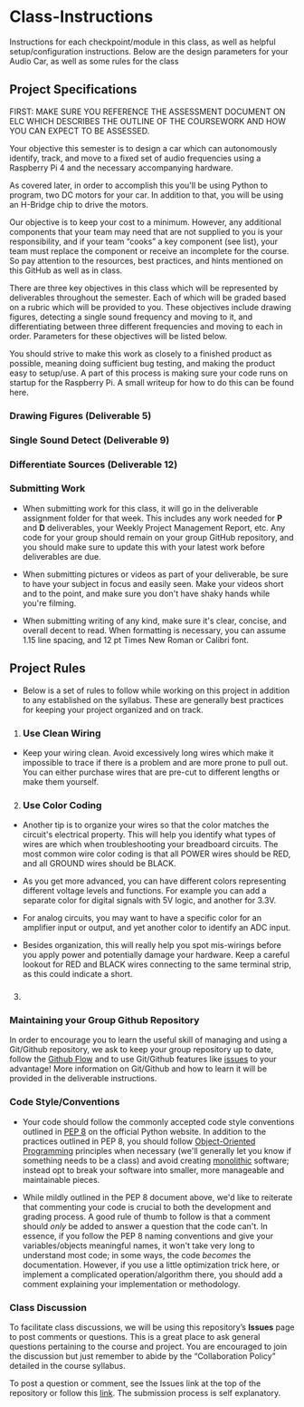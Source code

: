 # Class-Instructions
Instructions for each checkpoint/module in this class, as well as helpful setup/configuration instructions. Below are the design parameters for your Audio Car, as well as some rules for the class


## Project Specifications
FIRST: MAKE SURE YOU REFERENCE THE ASSESSMENT DOCUMENT ON ELC WHICH DESCRIBES THE OUTLINE OF THE COURSEWORK AND HOW YOU CAN EXPECT TO BE ASSESSED.

Your objective this semester is to design a car which can autonomously identify, track, and move to a fixed set of audio frequencies using a Raspberry Pi 4 and the necessary accompanying hardware.



As covered later, in order to accomplish this you'll be using Python to program, two DC motors for your car. In addition to that, you will be using an H-Bridge chip to drive the motors.

Our objective is to keep your cost to a minimum. However, any additional components that  your team may need that are not supplied to you is your responsibility, and if your team “cooks” a key component (see list), your team must replace the component or receive an incomplete for the course. So pay attention to the resources, best practices, and hints mentioned on this GitHub as well as in class.

There are three key objectives in this class which will be represented by deliverables throughout the semester. Each of which will be graded based on a rubric which will be provided to you. These objectives include drawing figures, detecting a single sound frequency and moving to it, and differentiating between three different frequencies and moving to each in order. Parameters for these objectives will be listed below.

You should strive to make this work as closely to a finished product as possible, meaning doing sufficient bug testing, and making the product easy to setup/use. A part of this process is making sure your code runs on startup for the Raspberry Pi. A small writeup for how to do this can be found here.

### Drawing Figures (Deliverable 5)

### Single Sound Detect (Deliverable 9)

### Differentiate Sources (Deliverable 12)


### Submitting Work

- When submitting work for this class, it will go in the deliverable assignment folder for that week. This includes any work needed for **P** and **D** deliverables, your Weekly Project Management Report, etc. Any code for your group should remain on your group GitHub repository, and you should make sure to update this with your latest work before deliverables are due.

- When submitting pictures or videos as part of your deliverable, be sure to have your subject in focus and easily seen. Make your videos short and to the point, and make sure you don't have shaky hands while you're filming.

- When submitting writing of any kind, make sure it's clear, concise, and overall decent to read. When formatting is necessary, you can assume 1.15 line spacing, and 12 pt Times New Roman or Calibri font.

## Project Rules
- Below is a set of rules to follow while working on this project in addition to any established on the syllabus. These are generally best practices for keeping your project organized and on track.

1. ### Use Clean Wiring
- Keep your wiring clean. Avoid excessively long wires which make it impossible to trace if there is a problem and are more prone to pull out. You can either purchase wires that are pre-cut to different lengths or make them yourself.

2. ### Use Color Coding
 
- Another tip is to organize your wires so that the color matches the circuit's electrical property. This will help you identify what types of wires are which when troubleshooting your breadboard circuits. The most common wire color coding is that all POWER wires should be RED, and all GROUND wires should be BLACK.

- As you get more advanced, you can have different colors representing different voltage levels and functions. For example you can add a separate color for digital signals with 5V logic, and another for 3.3V.

- For analog circuits, you may want to have a specific color for an amplifier input or output, and yet another color to identify an ADC input.

- Besides organization, this will really help you spot mis-wirings before you apply power and potentially damage your hardware. Keep a careful lookout for RED and BLACK wires connecting to the same terminal strip, as this could indicate a short.

3. ###

### Maintaining your Group Github Repository

In order to encourage you to learn the useful skill of managing and using a Git/Github repository, we ask to keep your group repository up to date, follow the [Github Flow](https://guides.github.com/introduction/flow/) and to use Git/Github features like [issues](https://guides.github.com/features/issues/) to your advantage! More information on Git/Github and how to learn it will be provided in the deliverable instructions.

### Code Style/Conventions

- Your code should follow the commonly accepted code style conventions outlined in [PEP 8](https://www.python.org/dev/peps/pep-0008/) on the official Python website. In addition to the practices outlined in PEP 8, you should follow [Object-Oriented Programming](https://en.wikipedia.org/wiki/Object-oriented_programming) principles when necessary (we'll generally let you know if something needs to be a class) and avoid creating [monolithic](https://en.wikipedia.org/wiki/Monolithic_application) software; instead opt to break your software into smaller, more manageable and maintainable pieces.

- While mildly outlined in the PEP 8 document above, we'd like to reiterate that commenting your code is crucial to both the development and grading process. A good rule of thumb to follow is that a comment should *only* be added to answer a question that the code can't. In essence, if you follow the PEP 8 naming conventions and give your variables/objects meaningful names, it won't take very long to understand most code; in some ways, the code *becomes* the documentation. However, if you use a little optimization trick here, or implement a complicated operation/algorithm there, you should add a comment explaining your implementation or methodology.

### Class Discussion

To facilitate class discussions, we will be using this repository’s **Issues** page to post comments or questions. This is a great place to ask general questions pertaining to the course and project. You are encouraged to join the discussion but just remember to abide by the “Collaboration Policy” detailed in the course syllabus. 

To post a question or comment, see the Issues link at the top of the repository or follow this [link](https://github.com/Herring-UGAECSE-2920-S22/Class-Instructions/issues). The submission process is self explanatory. 
